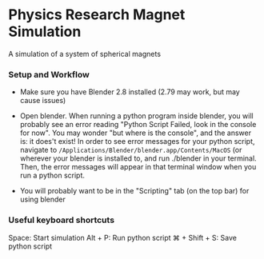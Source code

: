 # Physics Research Magnet Simulation

A simulation of a system of spherical magnets


### Setup and Workflow

- Make sure you have Blender 2.8 installed (2.79 may work, but may cause issues)

- Open blender. When running a python program inside blender, you will probably see an error reading "Python Script Failed, look in the console for now". You may wonder "but where is the console", and the answer is: it does't exist! In order to see error messages for your python script, navigate to `/Applications/Blender/blender.app/Contents/MacOS` (or wherever your blender is installed to, and run ./blender in your terminal. Then, the error messages will appear in that terminal window when you run a python script.

- You will probably want to be in the "Scripting" tab (on the top bar) for using blender


### Useful keyboard shortcuts
Space: Start simulation
Alt + P: Run python script
⌘  + Shift + S: Save python script
